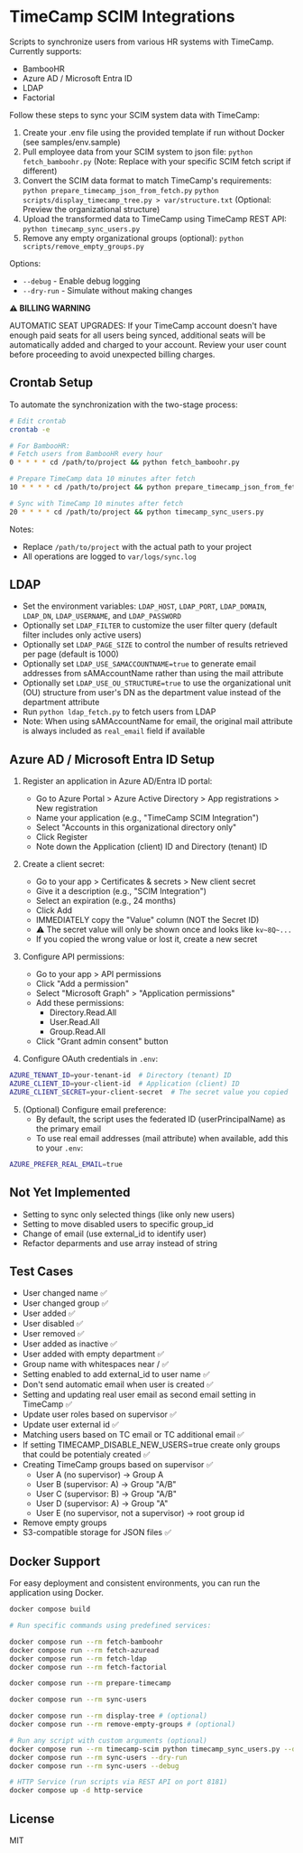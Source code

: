 # TimeCamp SCIM Integrations

Scripts to synchronize users from various HR systems with TimeCamp. Currently supports:
- BambooHR
- Azure AD / Microsoft Entra ID
- LDAP
- Factorial

Follow these steps to sync your SCIM system data with TimeCamp:

1. Create your .env file using the provided template if run without Docker (see samples/env.sample)
2. Pull employee data from your SCIM system to json file:
   `python fetch_bamboohr.py` (Note: Replace with your specific SCIM fetch script if different)
3. Convert the SCIM data format to match TimeCamp's requirements:
   `python prepare_timecamp_json_from_fetch.py`
   `python scripts/display_timecamp_tree.py > var/structure.txt` (Optional: Preview the organizational structure)
4. Upload the transformed data to TimeCamp using TimeCamp REST API:
   `python timecamp_sync_users.py`
5. Remove any empty organizational groups (optional):
   `python scripts/remove_empty_groups.py`

Options:
- `--debug` - Enable debug logging
- `--dry-run` - Simulate without making changes

**⚠️ BILLING WARNING**

AUTOMATIC SEAT UPGRADES: If your TimeCamp account doesn't have enough paid seats for all users being synced, additional seats will be automatically added and charged to your account. Review your user count before proceeding to avoid unexpected billing charges.

## Crontab Setup

To automate the synchronization with the two-stage process:

```bash
# Edit crontab
crontab -e

# For BambooHR:
# Fetch users from BambooHR every hour
0 * * * * cd /path/to/project && python fetch_bamboohr.py

# Prepare TimeCamp data 10 minutes after fetch
10 * * * * cd /path/to/project && python prepare_timecamp_json_from_fetch.py

# Sync with TimeCamp 10 minutes after fetch
20 * * * * cd /path/to/project && python timecamp_sync_users.py
```

Notes:
- Replace `/path/to/project` with the actual path to your project
- All operations are logged to `var/logs/sync.log`

## LDAP

- Set the environment variables: `LDAP_HOST`, `LDAP_PORT`, `LDAP_DOMAIN`, `LDAP_DN`, `LDAP_USERNAME`, and `LDAP_PASSWORD`
- Optionally set `LDAP_FILTER` to customize the user filter query (default filter includes only active users)
- Optionally set `LDAP_PAGE_SIZE` to control the number of results retrieved per page (default is 1000)
- Optionally set `LDAP_USE_SAMACCOUNTNAME=true` to generate email addresses from sAMAccountName rather than using the mail attribute
- Optionally set `LDAP_USE_OU_STRUCTURE=true` to use the organizational unit (OU) structure from user's DN as the department value instead of the department attribute
- Run `python ldap_fetch.py` to fetch users from LDAP
- Note: When using sAMAccountName for email, the original mail attribute is always included as `real_email` field if available

## Azure AD / Microsoft Entra ID Setup

1. Register an application in Azure AD/Entra ID portal:
   - Go to Azure Portal > Azure Active Directory > App registrations > New registration
   - Name your application (e.g., "TimeCamp SCIM Integration")
   - Select "Accounts in this organizational directory only"
   - Click Register
   - Note down the Application (client) ID and Directory (tenant) ID

2. Create a client secret:
   - Go to your app > Certificates & secrets > New client secret
   - Give it a description (e.g., "SCIM Integration")
   - Select an expiration (e.g., 24 months)
   - Click Add
   - IMMEDIATELY copy the "Value" column (NOT the Secret ID)
   - ⚠️ The secret value will only be shown once and looks like `kv~8Q~...`
   - If you copied the wrong value or lost it, create a new secret

3. Configure API permissions:
   - Go to your app > API permissions
   - Click "Add a permission"
   - Select "Microsoft Graph" > "Application permissions"
   - Add these permissions:
     * Directory.Read.All
     * User.Read.All
     * Group.Read.All
   - Click "Grant admin consent" button

4. Configure OAuth credentials in `.env`:
```bash
AZURE_TENANT_ID=your-tenant-id  # Directory (tenant) ID
AZURE_CLIENT_ID=your-client-id  # Application (client) ID
AZURE_CLIENT_SECRET=your-client-secret  # The secret value you copied
```

5. (Optional) Configure email preference:
   - By default, the script uses the federated ID (userPrincipalName) as the primary email
   - To use real email addresses (mail attribute) when available, add this to your `.env`:
```bash
AZURE_PREFER_REAL_EMAIL=true
```

## Not Yet Implemented

- Setting to sync only selected things (like only new users)
- Setting to move disabled users to specific group_id
- Change of email (use external_id to identify user)
- Refactor deparments and use array instead of string

## Test Cases

- User changed name ✅
- User changed group ✅
- User added ✅
- User disabled ✅
- User removed ✅
- User added as inactive ✅
- User added with empty department ✅
- Group name with whitespaces near / ✅
- Setting enabled to add external_id to user name ✅
- Don't send automatic email when user is created ✅
- Setting and updating real user email as second email setting in TimeCamp ✅
- Update user roles based on supervisor ✅
- Update user external id ✅
- Matching users based on TC email or TC additional email ✅
- If setting TIMECAMP_DISABLE_NEW_USERS=true create only groups that could be potentialy created ✅
- Creating TimeCamp groups based on supervisor ✅
   - User A (no supervisor) → Group A
   - User B (supervisor: A) → Group "A/B"
   - User C (supervisor: B) → Group "A/B"
   - User D (supervisor: A) → Group "A"
   - User E (no supervisor, not a supervisor) → root group id
- Remove empty groups
- S3-compatible storage for JSON files ✅

## Docker Support

For easy deployment and consistent environments, you can run the application using Docker.

```bash
docker compose build

# Run specific commands using predefined services:

docker compose run --rm fetch-bamboohr
docker compose run --rm fetch-azuread
docker compose run --rm fetch-ldap
docker compose run --rm fetch-factorial

docker compose run --rm prepare-timecamp

docker compose run --rm sync-users

docker compose run --rm display-tree # (optional)
docker compose run --rm remove-empty-groups # (optional)

# Run any script with custom arguments (optional)
docker compose run --rm timecamp-scim python timecamp_sync_users.py --dry-run --debug
docker compose run --rm sync-users --dry-run
docker compose run --rm sync-users --debug

# HTTP Service (run scripts via REST API on port 8181)
docker compose up -d http-service
```

## License

MIT
